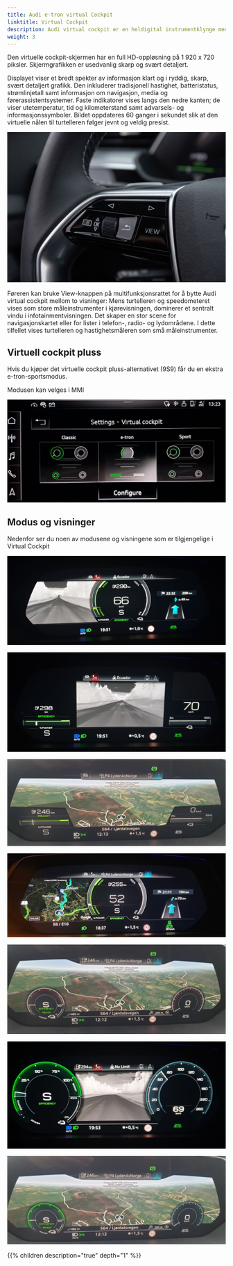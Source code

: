```yaml
---
title: Audi e-tron virtual Cockpit
linktitle: Virtual Cockpit
description: Audi virtual cockpit er en heldigital instrumentklynge med en 12,3-tommers TFT-skjerm.
weight: 3
---
```


Den virtuelle cockpit-skjermen har en full HD-oppløsning på 1 920 x 720 piksler. Skjermgrafikken er usedvanlig skarp og svært detaljert.

Displayet viser et bredt spekter av informasjon klart og i ryddig, skarp, svært detaljert grafikk. Den inkluderer tradisjonell hastighet, batteristatus, strømlinjetall samt informasjon om navigasjon, media og førerassistentsystemer. Faste indikatorer vises langs den nedre kanten; de viser utetemperatur, tid og kilometerstand samt advarsels- og informasjonssymboler. Bildet oppdateres 60 ganger i sekundet slik at den virtuelle nålen til turtelleren følger jevnt og veldig presist.

![View control](viewcontrol.jpg "Virtuell cockpitvisning styres på rattet")

Føreren kan bruke View-knappen på multifunksjonsrattet for å bytte Audi virtual cockpit mellom to visninger: Mens turtelleren og speedometeret vises som store måleinstrumenter i kjørevisningen, dominerer et sentralt vindu i infotainmentvisningen. Det skaper en stor scene for navigasjonskartet eller for lister i telefon-, radio- og lydområdene. I dette tilfellet vises turtelleren og hastighetsmåleren som små måleinstrumenter.

## Virtuell cockpit pluss

Hvis du kjøper det virtuelle cockpit pluss-alternativet (9S9) får du en ekstra e-tron-sportsmodus.

Modusen kan velges i MMI

![Virtuelle cockpit-moduser](virtualcockpit_settings.jpg "Virtuelle cockpit-moduser")

## Modus og visninger

Nedenfor ser du noen av modusene og visningene som er tilgjengelige i Virtual Cockpit


![Virtuell cockpit](view_etron_1.png " Virtual Cockpit e-tron-modus infotainmentvisning - Nightvision")

![Virtuell cockpit](view_etron_2.png " Virtual Cockpit e-tron-modus infotainmentvisning - Nightvision")

![Virtuell cockpit](view_etron_3.png " Virtual Cockpit e-tron-modus infotainmentvisning - Navigasjon med Google maps")

![Virtuell cockpit](view_etron_4.png " Virtual Cockpit e-tron-modus kjørevisning - Navigasjon med Google-kart og aktiv rute")

![Virtuell cockpit](view_sport_1.png " Virtual Cockpit sportsmodus infotainmentvisning - Navigering med Google maps")

![Virtuell cockpit](view_standard_1.png " Virtual Cockpit standardmodus - Nightvision")

![Virtuell cockpit](view_standard_2.png "Virtual Cockpit standardmodus infotainmentvisning - Navigasjon med Google maps")

{{% children description="true" depth="1" %}}

